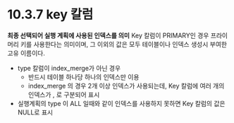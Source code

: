 # 10.3.7 key 칼럼

**최종 선택되어 실행 계획에 사용된 인덱스를 의미**
Key 칼럼이 PRIMARY인 경우 프라이머리 키를 사용한다는 의미이며, 그 이외의 값은 모두 테이블이나 인덱스 생성시 부여한 고유 이름이다.

- type 칼럼이 index_merge가 아닌 경우 
  - 반드시 테이블 하나당 하나의 인덱스만 이용
  - index_merge 의 경우 2개 이상 인덱스가 사용되는데, Key 칼럼에 여러 개의 인덱스가 , 로 구분되어 표시
- 실행계획의 type 이 ALL 일때와 같이 인덱스를 사용하지 못하면 Key 칼럼의 값은 NULL로 표시
